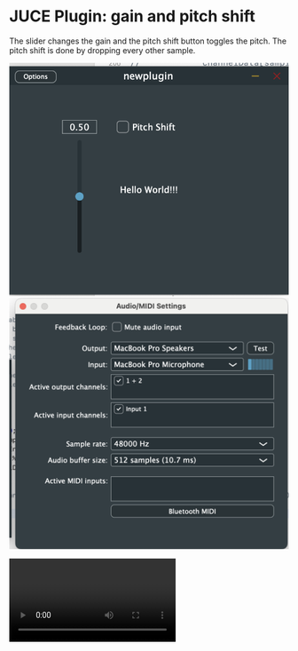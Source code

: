 # JUCE Plugin: gain and pitch shift 

The slider changes the gain and the pitch shift button toggles the pitch. The pitch shift is done by dropping every other sample.

![plugin interface](./plugin.png)
![plugin settings](./settings.png)

![plugin demo](./plugindemo.mp4)
